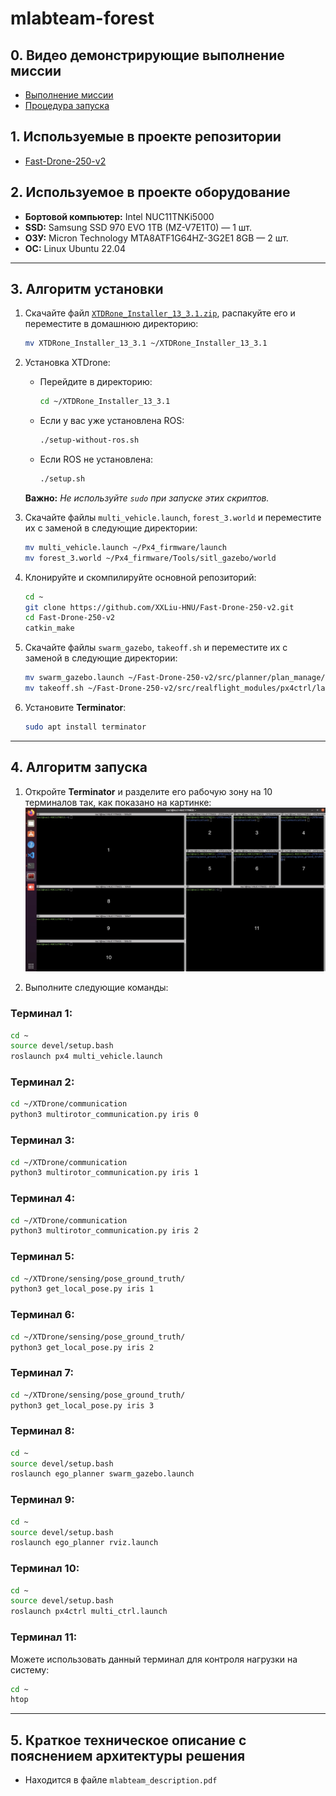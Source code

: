 # mlabteam-forest

## 0. Видео демонстрирующие выполнение миссии
- [Выполнение миссии](https://disk.yandex.ru/i/Ezrg56YmDXLcKA)
- [Процедура запуска](https://disk.yandex.ru/i/zDvLoZwLS5xmXw)

## 1. Используемые в проекте репозитории

- [Fast-Drone-250-v2](https://github.com/ZJU-FAST-Lab/Fast-Drone-250-v2)

## 2. Используемое в проекте оборудование

- **Бортовой компьютер:** Intel NUC11TNKi5000 
- **SSD:** Samsung SSD 970 EVO 1TB (MZ-V7E1T0) — 1 шт.  
- **ОЗУ:** Micron Technology MTA8ATF1G64HZ-3G2E1 8GB — 2 шт.  
- **ОС:** Linux Ubuntu 22.04  

---

## 3. Алгоритм установки

1. Скачайте файл [`XTDRone_Installer_13_3.1.zip`](https://disk.yandex.ru/d/Jgix8lvp-Q6Ufg), распакуйте его и переместите в домашнюю директорию:
   ```bash
   mv XTDRone_Installer_13_3.1 ~/XTDRone_Installer_13_3.1
   ```

2. Установка XTDrone:
   - Перейдите в директорию:
      ```bash
      cd ~/XTDRone_Installer_13_3.1
      ```
   - Если у вас уже установлена ROS:
     ```bash
     ./setup-without-ros.sh
     ```
   - Если ROS не установлена:
     ```bash
     ./setup.sh
     ```
   **Важно:** *Не используйте `sudo` при запуске этих скриптов.*

3. Скачайте файлы `multi_vehicle.launch`, `forest_3.world` и переместите их с заменой в следующие директории:
   ```bash
   mv multi_vehicle.launch ~/Px4_firmware/launch
   mv forest_3.world ~/Px4_firmware/Tools/sitl_gazebo/world
   ```

4. Клонируйте и скомпилируйте основной репозиторий:
   ```bash
   cd ~
   git clone https://github.com/XXLiu-HNU/Fast-Drone-250-v2.git
   cd Fast-Drone-250-v2
   catkin_make
   ```

5. Скачайте файлы `swarm_gazebo`, `takeoff.sh` и переместите их с заменой в следующие директории:
   ```bash
   mv swarm_gazebo.launch ~/Fast-Drone-250-v2/src/planner/plan_manage/launch
   mv takeoff.sh ~/Fast-Drone-250-v2/src/realflight_modules/px4ctrl/launch
   ```

6. Установите **Terminator**:
   ```bash
   sudo apt install terminator
   ```

---

## 4. Алгоритм запуска

1. Откройте **Terminator** и разделите его рабочую зону на 10 терминалов так, как показано на картинке:
![](mlabteam-forest_terminator.jpeg)

2. Выполните следующие команды:

### Терминал 1:
```bash
cd ~
source devel/setup.bash
roslaunch px4 multi_vehicle.launch
```

### Терминал 2:
```bash
cd ~/XTDrone/communication
python3 multirotor_communication.py iris 0
```

### Терминал 3:
```bash
cd ~/XTDrone/communication
python3 multirotor_communication.py iris 1
```

### Терминал 4:
```bash
cd ~/XTDrone/communication
python3 multirotor_communication.py iris 2
```

### Терминал 5:
```bash
cd ~/XTDrone/sensing/pose_ground_truth/
python3 get_local_pose.py iris 1
```

### Терминал 6:
```bash
cd ~/XTDrone/sensing/pose_ground_truth/
python3 get_local_pose.py iris 2
```

### Терминал 7:
```bash
cd ~/XTDrone/sensing/pose_ground_truth/
python3 get_local_pose.py iris 3
```

### Терминал 8:
```bash
cd ~
source devel/setup.bash
roslaunch ego_planner swarm_gazebo.launch
```

### Терминал 9:
```bash
cd ~
source devel/setup.bash
roslaunch ego_planner rviz.launch
```

### Терминал 10:
```bash
cd ~
source devel/setup.bash
roslaunch px4ctrl multi_ctrl.launch
```

### Терминал 11:
Можете использовать данный терминал для контроля нагрузки на систему:
```bash
cd ~
htop
```

---

## 5. Краткое техническое описание с пояснением архитектуры решения

- Находится в файле `mlabteam_description.pdf`
